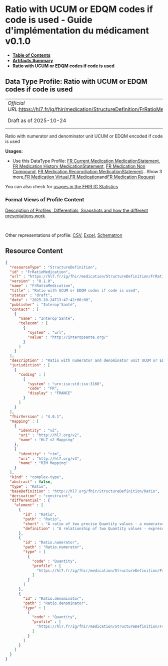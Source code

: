 # Ratio with UCUM or EDQM codes if code is used - Guide d'implémentation du médicament v0.1.0

* [**Table of Contents**](toc.md)
* [**Artifacts Summary**](artifacts.md)
* **Ratio with UCUM or EDQM codes if code is used**

## Data Type Profile: Ratio with UCUM or EDQM codes if code is used 

| | |
| :--- | :--- |
| *Official URL*:https://hl7.fr/ig/fhir/medication/StructureDefinition/FrRatioMedication | *Version*:0.1.0 |
| Draft as of 2025-10-24 | *Computable Name*:FrRatioMedication |

 
Ratio with numerator and denominator unit UCUM or EDQM encoded if code is used 

**Usages:**

* Use this DataType Profile: [FR Current Medication MedicationStatement](StructureDefinition-fr-current-medication-medicationstatement.md), [FR Medication History MedicationStatement](StructureDefinition-fr-medication-history-medicationstatement.md), [FR Medication Non Compound](StructureDefinition-fr-medication-noncompound.md), [FR Medication Reconciliation MedicationStatement](StructureDefinition-fr-medication-reconciliation-statement.md)...Show 3 more,[FR Medication Virtual](StructureDefinition-fr-medication-virtual.md),[FR Medication](StructureDefinition-fr-medication.md)and[FR Medication Request](StructureDefinition-fr-medicationrequest.md)

You can also check for [usages in the FHIR IG Statistics](https://packages2.fhir.org/xig/hl7.fhir.fr.medication|current/StructureDefinition/FrRatioMedication)

### Formal Views of Profile Content

 [Description of Profiles, Differentials, Snapshots and how the different presentations work](http://build.fhir.org/ig/FHIR/ig-guidance/readingIgs.html#structure-definitions). 

 

Other representations of profile: [CSV](StructureDefinition-FrRatioMedication.csv), [Excel](StructureDefinition-FrRatioMedication.xlsx), [Schematron](StructureDefinition-FrRatioMedication.sch) 



## Resource Content

```json
{
  "resourceType" : "StructureDefinition",
  "id" : "FrRatioMedication",
  "url" : "https://hl7.fr/ig/fhir/medication/StructureDefinition/FrRatioMedication",
  "version" : "0.1.0",
  "name" : "FrRatioMedication",
  "title" : "Ratio with UCUM or EDQM codes if code is used",
  "status" : "draft",
  "date" : "2025-10-24T13:47:42+00:00",
  "publisher" : "Interop'Santé",
  "contact" : [
    {
      "name" : "Interop'Santé",
      "telecom" : [
        {
          "system" : "url",
          "value" : "http://interopsante.org/"
        }
      ]
    }
  ],
  "description" : "Ratio with numerator and denominator unit UCUM or EDQM encoded if code is used",
  "jurisdiction" : [
    {
      "coding" : [
        {
          "system" : "urn:iso:std:iso:3166",
          "code" : "FR",
          "display" : "FRANCE"
        }
      ]
    }
  ],
  "fhirVersion" : "4.0.1",
  "mapping" : [
    {
      "identity" : "v2",
      "uri" : "http://hl7.org/v2",
      "name" : "HL7 v2 Mapping"
    },
    {
      "identity" : "rim",
      "uri" : "http://hl7.org/v3",
      "name" : "RIM Mapping"
    }
  ],
  "kind" : "complex-type",
  "abstract" : false,
  "type" : "Ratio",
  "baseDefinition" : "http://hl7.org/fhir/StructureDefinition/Ratio",
  "derivation" : "constraint",
  "differential" : {
    "element" : [
      {
        "id" : "Ratio",
        "path" : "Ratio",
        "short" : "A ratio of two precise Quantity values - a numerator and a denominator",
        "definition" : "A relationship of two Quantity values - expressed as a precise numerator and a precise denominator."
      },
      {
        "id" : "Ratio.numerator",
        "path" : "Ratio.numerator",
        "type" : [
          {
            "code" : "Quantity",
            "profile" : [
              "https://hl7.fr/ig/fhir/medication/StructureDefinition/FrSimpleQuantityMedication"
            ]
          }
        ]
      },
      {
        "id" : "Ratio.denominator",
        "path" : "Ratio.denominator",
        "type" : [
          {
            "code" : "Quantity",
            "profile" : [
              "https://hl7.fr/ig/fhir/medication/StructureDefinition/FrSimpleQuantityMedication"
            ]
          }
        ]
      }
    ]
  }
}

```

